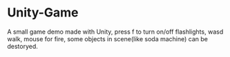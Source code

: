 # Unity-Game
A small game demo made with Unity, press f to turn on/off flashlights, wasd walk, mouse for fire, some objects in scene(like soda machine) can be destoryed.
